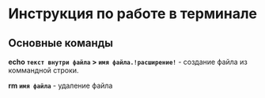 # Инструкция по работе в терминале #

## Основные команды ##

**echo `текст внутри файла` > `имя файла.!расширение!`** - создание файла из коммандной строки.

**rm `имя файла`** - удаление файла

